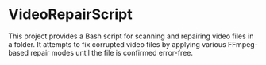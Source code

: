 # VideoRepairScript
This project provides a Bash script for scanning and repairing video files in a folder. It attempts to fix corrupted video files by applying various FFmpeg-based repair modes until the file is confirmed error-free.
